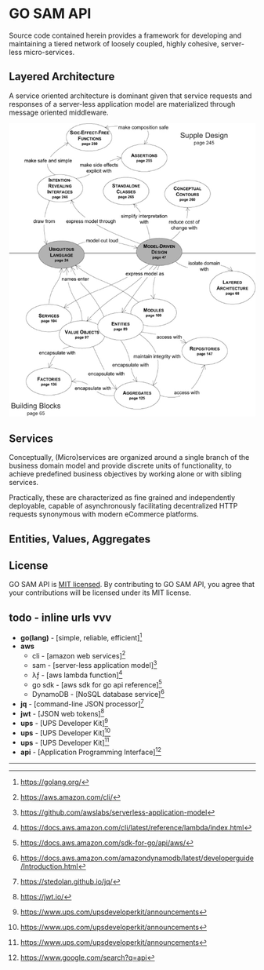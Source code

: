
# GO SAM API

Source code contained herein provides a framework for developing and maintaining a tiered network of loosely coupled, 
highly cohesive, server-less micro-services. 

## Layered Architecture

A service oriented architecture is dominant given that service requests and responses of a server-less application model 
are materialized through message oriented middleware.

![Image](assets/ddd.jpg?raw=true)

## Services

Conceptually, (Micro)services are organized around a single branch of the business domain model and provide discrete 
units of functionality, to achieve predefined business objectives by working alone or with sibling services.

Practically, these are characterized as fine grained and independently deployable, capable of asynchronously 
facilitating decentralized HTTP requests synonymous with modern eCommerce platforms.

## Entities, Values, Aggregates

## License

GO SAM API is [MIT licensed](./LICENSE). By contributing to GO SAM API, you agree that your contributions will be 
licensed under its MIT license.

## todo - inline urls vvv
+ **go(lang)** - [simple, reliable, efficient][^go]
+ **aws** 
  + cli - [amazon web services][^aws]
  + sam - [server-less application model][^sam]
  + λƒ - [aws lambda function][^λƒ]
  + go sdk - [aws sdk for go api reference][^sdk]
  + DynamoDB - [NoSQL database service][^ddb]
+ **jq** - [command-line JSON processor][^jq]
+ **jwt** - [JSON web tokens][^jwt]
+ **ups** - [UPS Developer Kit][^ups]
+ **ups** - [UPS Developer Kit][^ups]
+ **ups** - [UPS Developer Kit][^ups]
+ **api** - [Application Programming Interface][^api]

***

[^api]: https://www.google.com/search?q=api
[^sam]: https://github.com/awslabs/serverless-application-model
[^sdk]: https://docs.aws.amazon.com/sdk-for-go/api/aws/
[^λƒ]: https://docs.aws.amazon.com/cli/latest/reference/lambda/index.html
[^go]: https://golang.org/
[^yq]: http://mikefarah.github.io/yq/
[^jq]: https://stedolan.github.io/jq/
[^aws]: https://aws.amazon.com/cli/
[^jwt]: https://jwt.io/
[^ddb]: https://docs.aws.amazon.com/amazondynamodb/latest/developerguide/Introduction.html
[^ups]: https://www.ups.com/upsdeveloperkit/announcements
[^soa]: https://en.wikipedia.org/wiki/Service-oriented_architecture
[^mic]: https://en.wikipedia.org/wiki/Microservices